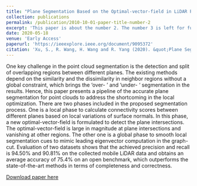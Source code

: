```yaml
---
title: "Plane Segmentation Based on the Optimal-vector-field in LiDAR Point Clouds"
collection: publications
permalink: /publication/2010-10-01-paper-title-number-2
excerpt: 'This paper is about the number 2. The number 3 is left for future work.'
date: 2020-05-18
venue: 'Early Access'
paperurl: 'https://ieeexplore.ieee.org/document/9095372'
citation: 'Xu, S., R. Wang, H. Wang and R. Yang (2020). &quot;Plane Segmentation Based on the Optimal-vector-field in LiDAR Point Clouds.&quot; <i>IEEE Transactions on Pattern Analysis and Machine Intelligence</i>. doi: 10.1109/TPAMI.2020.2994935.'
---
```

One key challenge in the point cloud segmentation is the detection and split of overlapping regions between different planes. The existing methods depend on the similarity and the dissimilarity in neighbor regions without a global constraint, which brings the ‘over- ’ and ‘under- ‘ segmentation in the results. Hence, this paper presents a pipeline of the accurate plane segmentation for point clouds to address the shortcoming in the local optimization. There are two phases included in the proposed segmentation process. One is a local phase to calculate connectivity scores between different planes based on local variations of surface normals. In this phase, a new optimal-vector-field is formulated to detect the plane intersections. The optimal-vector-field is large in magnitude at plane intersections and vanishing at other regions. The other one is a global phase to smooth local segmentation cues to mimic leading eigenvector computation in the graph-cut. Evaluation of two datasets shows that the achieved precision and recall is 94.50% and 90.81% on the collected mobile LiDAR data and obtains an average accuracy of 75.4% on an open benchmark, which outperforms the state-of-the-art methods in terms of completeness and correctness.

[Download paper here](http://lostagex.github.io/files/TPAMI2020.pdf)


